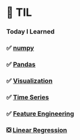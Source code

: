 # 👀 TIL
### Today I Learned

### ✅ [numpy](https://github.com/ppurify/TIL/tree/main/numpy)

### ✅ [Pandas](https://github.com/ppurify/TIL/tree/main/Pandas)

### ✅ [Visualization](https://github.com/ppurify/TIL/tree/main/VIZ)

### ✅ [Time Series](https://github.com/ppurify/TIL/tree/main/TimeSeries)

### ✅ [Feature Engineering](https://github.com/ppurify/TIL/tree/main/FeatureEngineering)

### ❎ [Linear Regression](https://github.com/ppurify/TIL/tree/main/LinearRegression)
